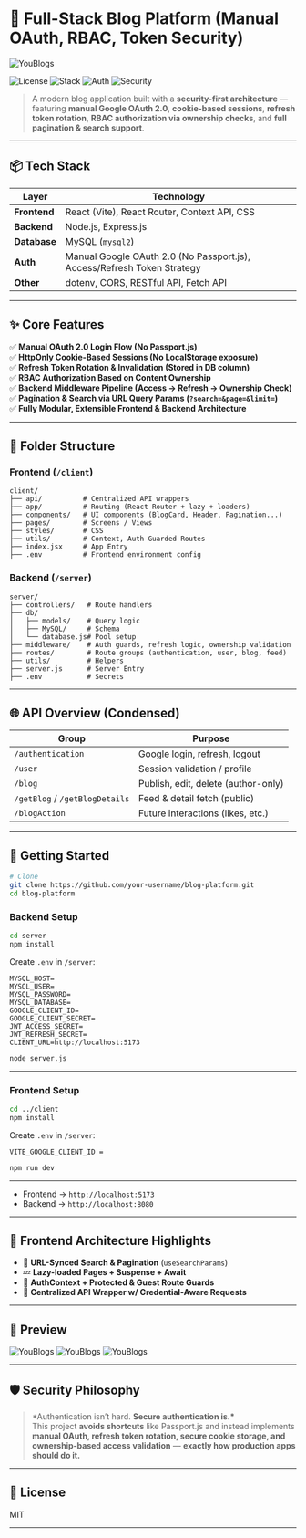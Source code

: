# 🚀 Full-Stack Blog Platform (Manual OAuth, RBAC, Token Security)

![YouBlogs](/client/public/YouUIDesktop.png "YouBlogs Screenshot")

![License](https://img.shields.io/badge/License-MIT-green.svg)
![Stack](https://img.shields.io/badge/Stack-React%20%7C%20Express%20%7C%20MySQL-blue)
![Auth](https://img.shields.io/badge/Auth-Google%20OAuth%202.0-orange)
![Security](https://img.shields.io/badge/Security-HTTPOnly%20Cookies%20%7C%20Token%20Rotation-red)

> A modern blog application built with a **security-first architecture** — featuring **manual Google OAuth 2.0**, **cookie-based sessions**, **refresh token rotation**, **RBAC authorization via ownership checks**, and **full pagination & search support**.

---

## 📦 Tech Stack

| Layer        | Technology                                                              |
| ------------ | ----------------------------------------------------------------------- |
| **Frontend** | React (Vite), React Router, Context API, CSS                            |
| **Backend**  | Node.js, Express.js                                                     |
| **Database** | MySQL (`mysql2`)                                                        |
| **Auth**     | Manual Google OAuth 2.0 (No Passport.js), Access/Refresh Token Strategy |
| **Other**    | dotenv, CORS, RESTful API, Fetch API                                    |

---

## ✨ Core Features

✅ **Manual OAuth 2.0 Login Flow (No Passport.js)**  
✅ **HttpOnly Cookie-Based Sessions (No LocalStorage exposure)**  
✅ **Refresh Token Rotation & Invalidation (Stored in DB column)**  
✅ **RBAC Authorization Based on Content Ownership**  
✅ **Backend Middleware Pipeline (Access → Refresh → Ownership Check)**  
✅ **Pagination & Search via URL Query Params (`?search=&page=&limit=`)**  
✅ **Fully Modular, Extensible Frontend & Backend Architecture**

---

## 📁 Folder Structure

### **Frontend (`/client`)**

```
client/
├── api/          # Centralized API wrappers
├── app/          # Routing (React Router + lazy + loaders)
├── components/   # UI components (BlogCard, Header, Pagination...)
├── pages/        # Screens / Views
├── styles/       # CSS
├── utils/        # Context, Auth Guarded Routes
├── index.jsx     # App Entry
├── .env          # Frontend environment config
```

### **Backend (`/server`)**

```
server/
├── controllers/   # Route handlers
├── db/
│   ├── models/    # Query logic
│   ├── MySQL/     # Schema
│   └── database.js# Pool setup
├── middleware/    # Auth guards, refresh logic, ownership validation
├── routes/        # Route groups (authentication, user, blog, feed)
├── utils/         # Helpers
├── server.js      # Server Entry
├── .env           # Secrets
```

---

## 🌐 API Overview (Condensed)

| Group                          | Purpose                             |
| ------------------------------ | ----------------------------------- |
| `/authentication`              | Google login, refresh, logout       |
| `/user`                        | Session validation / profile        |
| `/blog`                        | Publish, edit, delete (author-only) |
| `/getBlog` / `/getBlogDetails` | Feed & detail fetch (public)        |
| `/blogAction`                  | Future interactions (likes, etc.)   |

---

## 🔧 Getting Started

```bash
# Clone
git clone https://github.com/your-username/blog-platform.git
cd blog-platform
```

### Backend Setup

```bash
cd server
npm install
```

Create `.env` in `/server`:

```
MYSQL_HOST=
MYSQL_USER=
MYSQL_PASSWORD=
MYSQL_DATABASE=
GOOGLE_CLIENT_ID=
GOOGLE_CLIENT_SECRET=
JWT_ACCESS_SECRET=
JWT_REFRESH_SECRET=
CLIENT_URL=http://localhost:5173
```

```bash
node server.js
```

---

### Frontend Setup

```bash
cd ../client
npm install
```

Create `.env` in `/server`:

```
VITE_GOOGLE_CLIENT_ID =
```

```bash
npm run dev
```

---

-   Frontend → `http://localhost:5173`
-   Backend → `http://localhost:8080`

---

## 🧭 Frontend Architecture Highlights

-   🔄 **URL-Synced Search & Pagination** (`useSearchParams`)
-   💤 **Lazy-loaded Pages + Suspense + Await**
-   🔐 **AuthContext + Protected & Guest Route Guards**
-   📡 **Centralized API Wrapper w/ Credential-Aware Requests**

---

## 📸 Preview

![YouBlogs](/client/public/BlogUIDesktop.png "YouBlogs Screenshot")
![YouBlogs](/client/public/HomeUISmall.png "YouBlogs Screenshot")
![YouBlogs](/client/public/EditUI.png "YouBlogs Screenshot")

---

## 🛡️ Security Philosophy

> \*Authentication isn’t hard. **Secure authentication is.\***  
> This project **avoids shortcuts** like Passport.js and instead implements **manual OAuth, refresh token rotation, secure cookie storage, and ownership-based access validation** — **exactly how production apps should do it.**

---

## 📝 License

MIT

---

